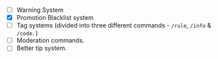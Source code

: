 -   [ ] Warning System
-   [x] Promotion Blacklist system
-   [ ] Tag systems (divided into three different commands - `/rule`, `/info` & `/code`. )
-   [ ] Moderation commands.
-   [ ] Better tip system.

